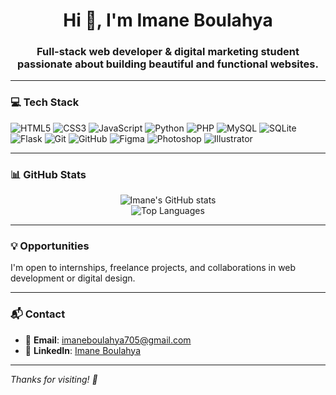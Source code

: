 <h1 align="center">Hi 👋, I'm Imane Boulahya</h1>
<h3 align="center">Full-stack web developer & digital marketing student passionate about building beautiful and functional websites.</h3>

---

### 💻 Tech Stack

![HTML5](https://img.shields.io/badge/HTML5-E34F26?style=flat-square&logo=html5&logoColor=white)
![CSS3](https://img.shields.io/badge/CSS3-1572B6?style=flat-square&logo=css3&logoColor=white)
![JavaScript](https://img.shields.io/badge/JavaScript-F7DF1E?style=flat-square&logo=javascript&logoColor=black)
![Python](https://img.shields.io/badge/Python-3776AB?style=flat-square&logo=python&logoColor=white)
![PHP](https://img.shields.io/badge/PHP-777BB4?style=flat-square&logo=php&logoColor=white)
![MySQL](https://img.shields.io/badge/MySQL-4479A1?style=flat-square&logo=mysql&logoColor=white)
![SQLite](https://img.shields.io/badge/SQLite-003B57?style=flat-square&logo=sqlite&logoColor=white)
![Flask](https://img.shields.io/badge/Flask-000000?style=flat-square&logo=flask&logoColor=white)
![Git](https://img.shields.io/badge/Git-F05032?style=flat-square&logo=git&logoColor=white)
![GitHub](https://img.shields.io/badge/GitHub-181717?style=flat-square&logo=github&logoColor=white)
![Figma](https://img.shields.io/badge/Figma-F24E1E?style=flat-square&logo=figma&logoColor=white)
![Photoshop](https://img.shields.io/badge/Photoshop-31A8FF?style=flat-square&logo=adobe-photoshop&logoColor=white)
![Illustrator](https://img.shields.io/badge/Illustrator-FF9A00?style=flat-square&logo=adobe-illustrator&logoColor=white)

---

### 📊 GitHub Stats

<p align="center">
  <img src="https://github-readme-stats.vercel.app/api?username=imaneboulahya&show_icons=true&theme=radical" alt="Imane's GitHub stats" />
  <br/>
  <img src="https://github-readme-stats.vercel.app/api/top-langs/?username=imaneboulahya&layout=compact&theme=radical" alt="Top Languages" />
</p>

---

### 💡 Opportunities

I'm open to internships, freelance projects, and collaborations in web development or digital design.

---

### 📬 Contact

- 📧 **Email**: imaneboulahya705@gmail.com  
- 💼 **LinkedIn**: [Imane Boulahya](https://www.linkedin.com/in/imane-boulahya-674973323)

---

*Thanks for visiting! 🌟*
